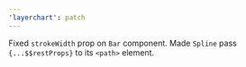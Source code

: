 ```yaml
---
'layerchart': patch
---
```


Fixed `strokeWidth` prop on `Bar` component.
Made `Spline` pass `{...$$restProps}` to its `<path>` element.